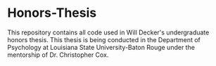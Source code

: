 # Honors-Thesis

This repository contains all code used in Will Decker's undergraduate honors thesis. This thesis is being conducted in the Department of Psychology at Louisiana State University-Baton Rouge under the mentorship of Dr. Christopher Cox. 
